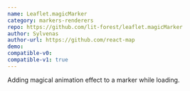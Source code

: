 ```yaml
---
name: Leaflet.magicMarker
category: markers-renderers
repo: https://github.com/lit-forest/leaflet.magicMarker
author: Sylvenas
author-url: https://github.com/react-map
demo:
compatible-v0:
compatible-v1: true
---
```


Adding magical animation effect to a marker while loading.
